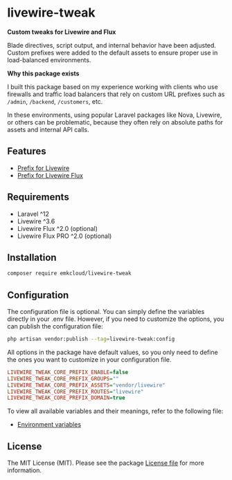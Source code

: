 # livewire-tweak

**Custom tweaks for Livewire and Flux**

Blade directives, script output, and internal behavior have been adjusted. Custom prefixes were added to the default assets to ensure proper use in load-balanced environments.

**Why this package exists**

I built this package based on my experience working with clients who use firewalls and traffic load balancers that rely on custom URL prefixes such as `/admin`, `/backend`, `/customers`, etc. 

In these environments, using popular Laravel packages like Nova, Livewire, or others can be problematic, because they often rely on absolute paths for assets and internal API calls.  

## Features

- [Prefix for Livewire](docs/contents/prefix-core.md)
- [Prefix for Livewire Flux](docs/contents/prefix-flux.md)

## Requirements

- Laravel ^12
- Livewire ^3.6
- Livewire Flux ^2.0 (optional)
- Livewire Flux PRO ^2.0 (optional)

## Installation

```bash
composer require emkcloud/livewire-tweak
```

## Configuration

The configuration file is optional. You can simply define the variables directly in your .env file. However, if you need to customize the options, you can publish the configuration file:

```bash
php artisan vendor:publish --tag=livewire-tweak:config
```

All options in the package have default values, so you only need to define the ones you want to customize in your configuration file.

```ini
LIVEWIRE_TWEAK_CORE_PREFIX_ENABLE=false
LIVEWIRE_TWEAK_CORE_PREFIX_GROUPS=""
LIVEWIRE_TWEAK_CORE_PREFIX_ASSETS="vendor/livewire"
LIVEWIRE_TWEAK_CORE_PREFIX_ROUTES="livewire"
LIVEWIRE_TWEAK_CORE_PREFIX_DOMAIN=true
```

To view all available variables and their meanings, refer to the following file:

- [Environment variables](examples/variables.env)

## License

The MIT License (MIT). Please see the package [License file](LICENSE) for more information.